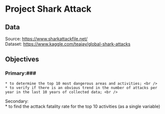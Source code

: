 # Project Shark Attack

## Data
Source: https://www.sharkattackfile.net/ <br />
Dataset: https://www.kaggle.com/teajay/global-shark-attacks <br />

## Objectives
### Primary:###
    * to determine the top 10 most dangerous areas and activities; <br />
    * to verify if there is an obvious trend in the number of attacks per year in the last 10 years of collected data; <br />
Secondary: <br />
    * to find the acttack fatality rate for the top 10 activities (as a single variable)


